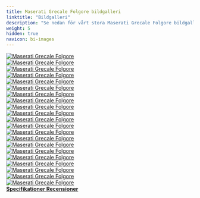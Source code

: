```yaml
---
title: Maserati Grecale Folgore bildgalleri
linktitle: "Bildgalleri"
description: "Se nedan för vårt stora Maserati Grecale Folgore bildgalleri. Klicka på bilderna för högupplösta versioner."
weight: 5
hidden: true
navicon: bi-images
---
```

<!-- markdownlint-disable MD033 -->
<div class="row" id ="my-gallery">
	<div class="pswp-grid-item col-6 col-md-4">
		<a href="https://media.evkx.net/multimedia/models/maserati/grecale/grecale_folgore/charging_1.jpg"
data-pswp-src="https://media.evkx.net/multimedia/models/maserati/grecale/grecale_folgore/charging_1.jpg"
data-pswp-width="3000"
data-pswp-height="2001" 
target="_blank">
			<img src="https://media.evkx.net/multimedia/models/maserati/grecale/grecale_folgore/charging_1_xst.jpg" alt="Maserati Grecale Folgore" class="img-fluid " />
		</a>
	</div>
	<div class="pswp-grid-item col-6 col-md-4">
		<a href="https://media.evkx.net/multimedia/models/maserati/grecale/grecale_folgore/details_1.jpg"
data-pswp-src="https://media.evkx.net/multimedia/models/maserati/grecale/grecale_folgore/details_1.jpg"
data-pswp-width="3000"
data-pswp-height="2087" 
target="_blank">
			<img src="https://media.evkx.net/multimedia/models/maserati/grecale/grecale_folgore/details_1_xst.jpg" alt="Maserati Grecale Folgore" class="img-fluid " />
		</a>
	</div>
	<div class="pswp-grid-item col-6 col-md-4">
		<a href="https://media.evkx.net/multimedia/models/maserati/grecale/grecale_folgore/details_2.jpg"
data-pswp-src="https://media.evkx.net/multimedia/models/maserati/grecale/grecale_folgore/details_2.jpg"
data-pswp-width="3000"
data-pswp-height="2001" 
target="_blank">
			<img src="https://media.evkx.net/multimedia/models/maserati/grecale/grecale_folgore/details_2_xst.jpg" alt="Maserati Grecale Folgore" class="img-fluid " />
		</a>
	</div>
	<div class="pswp-grid-item col-6 col-md-4">
		<a href="https://media.evkx.net/multimedia/models/maserati/grecale/grecale_folgore/exterior_1.jpg"
data-pswp-src="https://media.evkx.net/multimedia/models/maserati/grecale/grecale_folgore/exterior_1.jpg"
data-pswp-width="3000"
data-pswp-height="2254" 
target="_blank">
			<img src="https://media.evkx.net/multimedia/models/maserati/grecale/grecale_folgore/exterior_1_xst.jpg" alt="Maserati Grecale Folgore" class="img-fluid " />
		</a>
	</div>
	<div class="pswp-grid-item col-6 col-md-4">
		<a href="https://media.evkx.net/multimedia/models/maserati/grecale/grecale_folgore/exterior_2.jpg"
data-pswp-src="https://media.evkx.net/multimedia/models/maserati/grecale/grecale_folgore/exterior_2.jpg"
data-pswp-width="3000"
data-pswp-height="2246" 
target="_blank">
			<img src="https://media.evkx.net/multimedia/models/maserati/grecale/grecale_folgore/exterior_2_xst.jpg" alt="Maserati Grecale Folgore" class="img-fluid " />
		</a>
	</div>
	<div class="pswp-grid-item col-6 col-md-4">
		<a href="https://media.evkx.net/multimedia/models/maserati/grecale/grecale_folgore/exterior_3.jpg"
data-pswp-src="https://media.evkx.net/multimedia/models/maserati/grecale/grecale_folgore/exterior_3.jpg"
data-pswp-width="3000"
data-pswp-height="2001" 
target="_blank">
			<img src="https://media.evkx.net/multimedia/models/maserati/grecale/grecale_folgore/exterior_3_xst.jpg" alt="Maserati Grecale Folgore" class="img-fluid " />
		</a>
	</div>
	<div class="pswp-grid-item col-6 col-md-4">
		<a href="https://media.evkx.net/multimedia/models/maserati/grecale/grecale_folgore/exterior_4.jpg"
data-pswp-src="https://media.evkx.net/multimedia/models/maserati/grecale/grecale_folgore/exterior_4.jpg"
data-pswp-width="3000"
data-pswp-height="2001" 
target="_blank">
			<img src="https://media.evkx.net/multimedia/models/maserati/grecale/grecale_folgore/exterior_4_xst.jpg" alt="Maserati Grecale Folgore" class="img-fluid " />
		</a>
	</div>
	<div class="pswp-grid-item col-6 col-md-4">
		<a href="https://media.evkx.net/multimedia/models/maserati/grecale/grecale_folgore/exterior_5.jpg"
data-pswp-src="https://media.evkx.net/multimedia/models/maserati/grecale/grecale_folgore/exterior_5.jpg"
data-pswp-width="3000"
data-pswp-height="2246" 
target="_blank">
			<img src="https://media.evkx.net/multimedia/models/maserati/grecale/grecale_folgore/exterior_5_xst.jpg" alt="Maserati Grecale Folgore" class="img-fluid " />
		</a>
	</div>
	<div class="pswp-grid-item col-6 col-md-4">
		<a href="https://media.evkx.net/multimedia/models/maserati/grecale/grecale_folgore/exterior_6.jpg"
data-pswp-src="https://media.evkx.net/multimedia/models/maserati/grecale/grecale_folgore/exterior_6.jpg"
data-pswp-width="3000"
data-pswp-height="2000" 
target="_blank">
			<img src="https://media.evkx.net/multimedia/models/maserati/grecale/grecale_folgore/exterior_6_xst.jpg" alt="Maserati Grecale Folgore" class="img-fluid " />
		</a>
	</div>
	<div class="pswp-grid-item col-6 col-md-4">
		<a href="https://media.evkx.net/multimedia/models/maserati/grecale/grecale_folgore/headlights_1.jpg"
data-pswp-src="https://media.evkx.net/multimedia/models/maserati/grecale/grecale_folgore/headlights_1.jpg"
data-pswp-width="3000"
data-pswp-height="2332" 
target="_blank">
			<img src="https://media.evkx.net/multimedia/models/maserati/grecale/grecale_folgore/headlights_1_xst.jpg" alt="Maserati Grecale Folgore" class="img-fluid " />
		</a>
	</div>
	<div class="pswp-grid-item col-6 col-md-4">
		<a href="https://media.evkx.net/multimedia/models/maserati/grecale/grecale_folgore/interior_1.jpg"
data-pswp-src="https://media.evkx.net/multimedia/models/maserati/grecale/grecale_folgore/interior_1.jpg"
data-pswp-width="3000"
data-pswp-height="2001" 
target="_blank">
			<img src="https://media.evkx.net/multimedia/models/maserati/grecale/grecale_folgore/interior_1_xst.jpg" alt="Maserati Grecale Folgore" class="img-fluid " />
		</a>
	</div>
	<div class="pswp-grid-item col-6 col-md-4">
		<a href="https://media.evkx.net/multimedia/models/maserati/grecale/grecale_folgore/interior_2.jpg"
data-pswp-src="https://media.evkx.net/multimedia/models/maserati/grecale/grecale_folgore/interior_2.jpg"
data-pswp-width="3000"
data-pswp-height="2001" 
target="_blank">
			<img src="https://media.evkx.net/multimedia/models/maserati/grecale/grecale_folgore/interior_2_xst.jpg" alt="Maserati Grecale Folgore" class="img-fluid " />
		</a>
	</div>
	<div class="pswp-grid-item col-6 col-md-4">
		<a href="https://media.evkx.net/multimedia/models/maserati/grecale/grecale_folgore/interior_3.jpg"
data-pswp-src="https://media.evkx.net/multimedia/models/maserati/grecale/grecale_folgore/interior_3.jpg"
data-pswp-width="3000"
data-pswp-height="2001" 
target="_blank">
			<img src="https://media.evkx.net/multimedia/models/maserati/grecale/grecale_folgore/interior_3_xst.jpg" alt="Maserati Grecale Folgore" class="img-fluid " />
		</a>
	</div>
	<div class="pswp-grid-item col-6 col-md-4">
		<a href="https://media.evkx.net/multimedia/models/maserati/grecale/grecale_folgore/main_1.jpg"
data-pswp-src="https://media.evkx.net/multimedia/models/maserati/grecale/grecale_folgore/main_1.jpg"
data-pswp-width="3000"
data-pswp-height="2248" 
target="_blank">
			<img src="https://media.evkx.net/multimedia/models/maserati/grecale/grecale_folgore/main_1_xst.jpg" alt="Maserati Grecale Folgore" class="img-fluid " />
		</a>
	</div>
	<div class="pswp-grid-item col-6 col-md-4">
		<a href="https://media.evkx.net/multimedia/models/maserati/grecale/grecale_folgore/roof_1.jpg"
data-pswp-src="https://media.evkx.net/multimedia/models/maserati/grecale/grecale_folgore/roof_1.jpg"
data-pswp-width="3000"
data-pswp-height="2001" 
target="_blank">
			<img src="https://media.evkx.net/multimedia/models/maserati/grecale/grecale_folgore/roof_1_xst.jpg" alt="Maserati Grecale Folgore" class="img-fluid " />
		</a>
	</div>
	<div class="pswp-grid-item col-6 col-md-4">
		<a href="https://media.evkx.net/multimedia/models/maserati/grecale/grecale_folgore/screens_1.jpg"
data-pswp-src="https://media.evkx.net/multimedia/models/maserati/grecale/grecale_folgore/screens_1.jpg"
data-pswp-width="3000"
data-pswp-height="2001" 
target="_blank">
			<img src="https://media.evkx.net/multimedia/models/maserati/grecale/grecale_folgore/screens_1_xst.jpg" alt="Maserati Grecale Folgore" class="img-fluid " />
		</a>
	</div>
	<div class="pswp-grid-item col-6 col-md-4">
		<a href="https://media.evkx.net/multimedia/models/maserati/grecale/grecale_folgore/screens_2.jpg"
data-pswp-src="https://media.evkx.net/multimedia/models/maserati/grecale/grecale_folgore/screens_2.jpg"
data-pswp-width="3000"
data-pswp-height="2001" 
target="_blank">
			<img src="https://media.evkx.net/multimedia/models/maserati/grecale/grecale_folgore/screens_2_xst.jpg" alt="Maserati Grecale Folgore" class="img-fluid " />
		</a>
	</div>
	<div class="pswp-grid-item col-6 col-md-4">
		<a href="https://media.evkx.net/multimedia/models/maserati/grecale/grecale_folgore/screens_3.jpg"
data-pswp-src="https://media.evkx.net/multimedia/models/maserati/grecale/grecale_folgore/screens_3.jpg"
data-pswp-width="3000"
data-pswp-height="2001" 
target="_blank">
			<img src="https://media.evkx.net/multimedia/models/maserati/grecale/grecale_folgore/screens_3_xst.jpg" alt="Maserati Grecale Folgore" class="img-fluid " />
		</a>
	</div>
	<div class="pswp-grid-item col-6 col-md-4">
		<a href="https://media.evkx.net/multimedia/models/maserati/grecale/grecale_folgore/screens_4.jpg"
data-pswp-src="https://media.evkx.net/multimedia/models/maserati/grecale/grecale_folgore/screens_4.jpg"
data-pswp-width="3000"
data-pswp-height="2001" 
target="_blank">
			<img src="https://media.evkx.net/multimedia/models/maserati/grecale/grecale_folgore/screens_4_xst.jpg" alt="Maserati Grecale Folgore" class="img-fluid " />
		</a>
	</div>
	<div class="pswp-grid-item col-6 col-md-4">
		<a href="https://media.evkx.net/multimedia/models/maserati/grecale/grecale_folgore/secondrowseats_1.jpg"
data-pswp-src="https://media.evkx.net/multimedia/models/maserati/grecale/grecale_folgore/secondrowseats_1.jpg"
data-pswp-width="3000"
data-pswp-height="2001" 
target="_blank">
			<img src="https://media.evkx.net/multimedia/models/maserati/grecale/grecale_folgore/secondrowseats_1_xst.jpg" alt="Maserati Grecale Folgore" class="img-fluid " />
		</a>
	</div>
	<div class="pswp-grid-item col-6 col-md-4">
		<a href="https://media.evkx.net/multimedia/models/maserati/grecale/grecale_folgore/secondrowseats_2.jpg"
data-pswp-src="https://media.evkx.net/multimedia/models/maserati/grecale/grecale_folgore/secondrowseats_2.jpg"
data-pswp-width="3000"
data-pswp-height="2085" 
target="_blank">
			<img src="https://media.evkx.net/multimedia/models/maserati/grecale/grecale_folgore/secondrowseats_2_xst.jpg" alt="Maserati Grecale Folgore" class="img-fluid " />
		</a>
	</div>
</div>
<script type="module">
  import PhotoSwipeLightbox from '/js/photoswipe-lightbox.esm.js';
    const lightbox = new PhotoSwipeLightbox({
       gallery: '#my-gallery',
        children: 'a',
        pswpModule: () => import('/js/photoswipe.esm.js')
    });
lightbox.init();
</script>
<div class="mt-3 mb-3">
<a href="../specifications/" class="text-decoration-none text-black">
<strong><i class="bi-arrow-left"></i> Specifikationer </strong>
</a>
<a href="../reviews/" class="text-decoration-none text-black float-end">
<strong>Recensioner <i class="bi-arrow-right"></i></strong>
</a>
</div>
